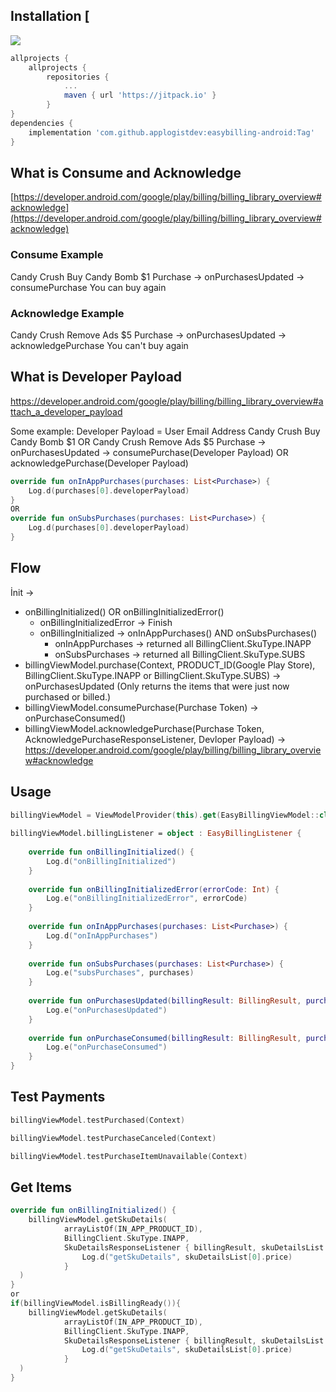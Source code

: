 
## Installation [
[![](https://jitpack.io/v/applogistdev/easybilling-android.svg)](https://jitpack.io/#applogistdev/easybilling-android)    
```gradle 
allprojects {  
	allprojects {
		repositories {
			...
			maven { url 'https://jitpack.io' }
		}
}
dependencies {
	implementation 'com.github.applogistdev:easybilling-android:Tag'
}
``` 
## What is Consume and Acknowledge
[https://developer.android.com/google/play/billing/billing_library_overview#acknowledge](https://developer.android.com/google/play/billing/billing_library_overview#acknowledge)
### Consume Example
Candy Crush Buy Candy Bomb $1
Purchase -> onPurchasesUpdated -> consumePurchase
You can buy again
### Acknowledge Example
Candy Crush Remove Ads $5
Purchase -> onPurchasesUpdated -> acknowledgePurchase
You can't buy again

## What is Developer Payload
https://developer.android.com/google/play/billing/billing_library_overview#attach_a_developer_payload

Some example: Developer Payload = User Email Address
Candy Crush Buy Candy Bomb $1 OR Candy Crush Remove Ads $5
Purchase -> onPurchasesUpdated -> consumePurchase(Developer Payload) OR acknowledgePurchase(Developer Payload)
```kotlin
override fun onInAppPurchases(purchases: List<Purchase>) {  
    Log.d(purchases[0].developerPayload)
}
OR
override fun onSubsPurchases(purchases: List<Purchase>) {  
    Log.d(purchases[0].developerPayload)
}
```

## Flow
İnit -> 
- onBillingInitialized() OR onBillingInitializedError()
	- onBillingInitializedError -> Finish
	- onBillingInitialized -> onInAppPurchases() AND onSubsPurchases()
		- onInAppPurchases -> returned all BillingClient.SkuType.INAPP
		- onSubsPurchases -> returned all BillingClient.SkuType.SUBS
- billingViewModel.purchase(Context, PRODUCT_ID(Google Play Store), BillingClient.SkuType.INAPP or BillingClient.SkuType.SUBS) -> onPurchasesUpdated (Only returns the items that were just now purchased or billed.)
- billingViewModel.consumePurchase(Purchase Token) -> onPurchaseConsumed()
- billingViewModel.acknowledgePurchase(Purchase Token, AcknowledgePurchaseResponseListener, Devloper Payload) -> https://developer.android.com/google/play/billing/billing_library_overview#acknowledge

## Usage
```kotlin  
billingViewModel = ViewModelProvider(this).get(EasyBillingViewModel::class.java)  
  
billingViewModel.billingListener = object : EasyBillingListener {  
  
    override fun onBillingInitialized() {  
        Log.d("onBillingInitialized")
    }  
  
    override fun onBillingInitializedError(errorCode: Int) {  
        Log.e("onBillingInitializedError", errorCode)  
    }  
  
    override fun onInAppPurchases(purchases: List<Purchase>) {  
        Log.d("onInAppPurchases")  
    }  
  
    override fun onSubsPurchases(purchases: List<Purchase>) {  
        Log.e("subsPurchases", purchases)  
    }  
  
    override fun onPurchasesUpdated(billingResult: BillingResult, purchases: List<Purchase>?) {  
        Log.e("onPurchasesUpdated")
    }  
  
    override fun onPurchaseConsumed(billingResult: BillingResult, purchaseToken: String) {  
		Log.e("onPurchaseConsumed")
    }  
}
```

## Test Payments
```kotlin
billingViewModel.testPurchased(Context)

billingViewModel.testPurchaseCanceled(Context)

billingViewModel.testPurchaseItemUnavailable(Context)
```

## Get Items
```kotlin
override fun onBillingInitialized() {   
    billingViewModel.getSkuDetails(  
            arrayListOf(IN_APP_PRODUCT_ID),  
            BillingClient.SkuType.INAPP,  
            SkuDetailsResponseListener { billingResult, skuDetailsList ->  {
	            Log.d("getSkuDetails", skuDetailsList[0].price)
            }
  )
}
or
if(billingViewModel.isBillingReady()){
    billingViewModel.getSkuDetails(  
            arrayListOf(IN_APP_PRODUCT_ID),  
            BillingClient.SkuType.INAPP,  
            SkuDetailsResponseListener { billingResult, skuDetailsList ->  {
	            Log.d("getSkuDetails", skuDetailsList[0].price)
            }
  )
}
```